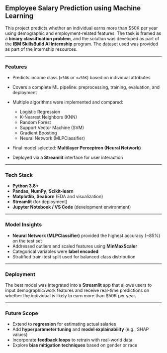 

##  Employee Salary Prediction using Machine Learning

This project predicts whether an individual earns more than \$50K per year using demographic and employment-related features. The task is framed as a **binary classification problem**, and the solution was developed as part of the **IBM SkillsBuild AI Internship** program. The dataset used was provided as part of the internship resources.

---

###  Features

* Predicts income class (`>50K` or `<=50K`) based on individual attributes
* Covers a complete ML pipeline: preprocessing, training, evaluation, and deployment
* Multiple algorithms were implemented and compared:

  * Logistic Regression
  * K-Nearest Neighbors (KNN)
  * Random Forest
  * Support Vector Machine (SVM)
  * Gradient Boosting
  * Neural Network (MLPClassifier)
* Final model selected: **Multilayer Perceptron (Neural Network)**
* Deployed via a **Streamlit** interface for user interaction

---

###  Tech Stack

* **Python 3.8+**
* **Pandas**, **NumPy**, **Scikit-learn**
* **Matplotlib**, **Seaborn** (EDA and visualization)
* **Streamlit** (for deployment)
* **Jupyter Notebook / VS Code** (development environment)

---

###  Model Insights

* **Neural Network (MLPClassifier)** provided the highest accuracy (\~85%) on the test set
* Addressed outliers and scaled features using **MinMaxScaler**
* Categorical variables were **label encoded**
* Stratified train-test split used for balanced class distribution

---

###  Deployment

The best model was integrated into a **Streamlit** app that allows users to input demographic/work features and receive real-time predictions on whether the individual is likely to earn more than \$50K per year.

---

###  Future Scope

* Extend to **regression** for estimating actual salaries
* Add **hyperparameter tuning** and **model explainability** (e.g., SHAP values)
* Incorporate **feedback loops** to retrain with real-world data
* Explore **bias mitigation techniques** based on gender or race


